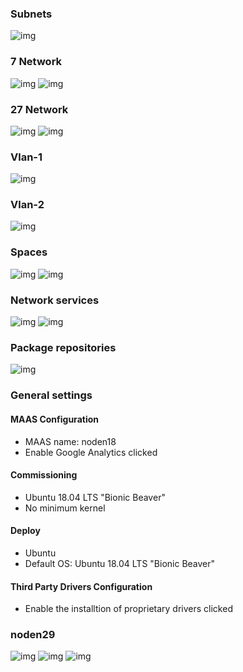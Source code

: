 ### Subnets

![img](img/subnets.png)

### 7 Network

![img](img/7n.png)
![img](img/7nused.png)

### 27 Network

![img](img/27n.png)
![img](img/27nused.png)

### Vlan-1

![img](img/vlan1.png)

### Vlan-2

![img](img/vlan2.png)

### Spaces

![img](img/msp.png)
![img](img/dsp.png)

### Network services

![img](img/netsvc1.png)
![img](img/netsvc2.png)

### Package repositories

![img](img/pkg.png)


### General settings

#### MAAS Configuration
* MAAS name: noden18
* Enable Google Analytics clicked

#### Commissioning
* Ubuntu 18.04 LTS "Bionic Beaver"
* No minimum kernel

#### Deploy
* Ubuntu
* Default OS: Ubuntu 18.04 LTS "Bionic Beaver"

#### Third Party Drivers Configuration
* Enable the installtion of proprietary drivers clicked

### noden29

![img](img/n29s.png)
![img](img/n29i.png)
![img](img/n29c.png)
